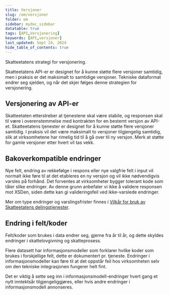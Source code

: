 ```yaml
---
title: Versjoner
slug: /om/versjoner
folder: om
sidebar: mydoc_sidebar
datatable: true
tags: [API,Versjonering]
keywords: [API,versjoner]
last_updated: Sept 24, 2024
hide_table_of_contents: true
---
```

<Summary>Skatteetatens strategi for versjonering.</Summary>

Skatteetatens API-er er designet for å kunne støtte flere versjoner samtidig, men i praksis er det maksimalt to samtidige versjoner.
Tekniske dataformat endrer seg sjelden, og når det skjer følges denne strategien for versjonering. 

## Versjonering av API-er
Skatteetaten etterstreber at tjenestene skal være stabile, og responsen skal til være i overenstemmelse med kontrakten for en bestemt versjon av API-et. Skatteetatens tjenester er designet for å kunne støtte flere versjoner samtidig. I praksis vil det være maksimalt to versjoner tilgjengelig samtidig, slik at virksomhetene har rimelig tid til å gå over til ny versjon. Merk at støtte for gamle versjoner etter hvert vil tas vekk.

## Bakoverkompatible endringer
Nye felt, endring av rekkefølge i respons eller nye valgfrie felt i input vil normalt ikke føre til at det etableres en ny versjon og vil ikke nødvendigvis varsles på forhånd. Det forventes at virksomheter bygger tolerant kode som tåler slike endringer. Av denne grunn anbefaler vi ikke å validere responsen mot XSDen, siden dette kan gi valideringsfeil ved ikke-varslede endringer.

Mer om type endringer og varslingsfrister finnes i [Vilkår for bruk av Skatteetatens delingstjenester](https://www.skatteetaten.no/deling/tilgang/delingstjenester/bruksvilkar-for-delingstjenester/).

## Endring i felt/koder

Felt/koder som brukes i data endrer seg, gjerne fra år til år, og dette skyldes endringer i skattelovgivning og skatteprosess. 

Flere datasett har informasjonsmodeller som forklarer hvilke koder som brukes i forskjellige felt, dette er dokumentert pr. tjeneste. Endringer i informasjonsmodeller kan føre til at det oppstår feil hos virksomheten selv om den tekniske integrasjonen fungerer helt fint. 

Det er viktig å sette seg inn i informasjonsmodell-endringer hvert gang et nytt inntektsår tilgjengeliggjøres, eller hvis andre endringer i informasjonsmodell annonseres.
